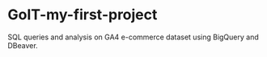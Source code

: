 # GoIT-my-first-project
SQL queries and analysis on GA4 e-commerce dataset using BigQuery and DBeaver.
